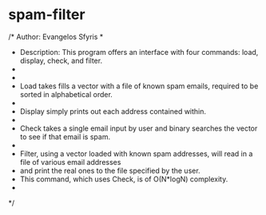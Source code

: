 # spam-filter
/* Author: Evangelos Sfyris
*
*  Description: This program offers an interface with four commands: load, display, check, and filter.
*  
*
*  Load takes fills a vector with a file of known spam emails, required to be sorted in alphabetical order.
*  
*  Display simply prints out each address contained within.
*  
*  Check takes a single email input by user and binary searches the vector to see if that email is spam.
*  
*  Filter, using a vector loaded with known spam addresses, will read in a file of various email addresses
*  and print the real ones to the file specified by the user.
*  This command, which uses Check, is of O(N*logN) complexity.
* 
*/
